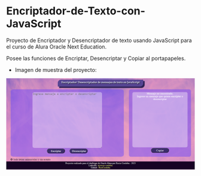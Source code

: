 # Encriptador-de-Texto-con-JavaScript

Proyecto de Encriptador y Desencriptador de texto usando JavaScript para el curso de Alura Oracle Next Education.

Posee las funciones de Encriptar, Desencriptar y Copiar al portapapeles.

- Imagen de muestra del proyecto:

![Image Text](https://github.com/RooCordoba/Encriptador-de-Texto-con-JavaScript/blob/develop/styles/images/previewREADME.PNG)
